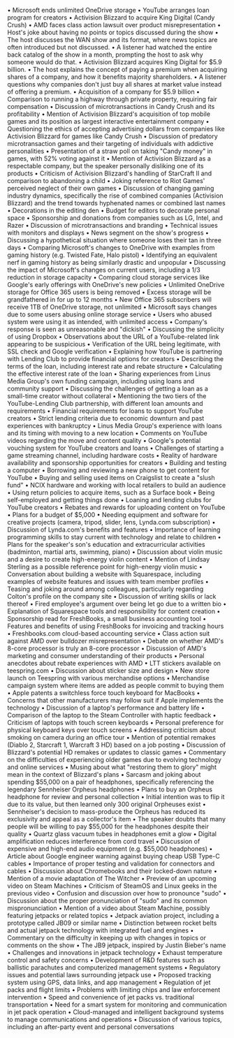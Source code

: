 • Microsoft ends unlimited OneDrive storage
• YouTube arranges loan program for creators
• Activision Blizzard to acquire King Digital (Candy Crush)
• AMD faces class action lawsuit over product misrepresentation
• Host's joke about having no points or topics discussed during the show
• The host discusses the WAN show and its format, where news topics are often introduced but not discussed.
• A listener had watched the entire back catalog of the show in a month, prompting the host to ask why someone would do that.
• Activision Blizzard acquires King Digital for $5.9 billion.
• The host explains the concept of paying a premium when acquiring shares of a company, and how it benefits majority shareholders.
• A listener questions why companies don't just buy all shares at market value instead of offering a premium.
• Acquisition of a company for $5.9 billion
• Comparison to running a highway through private property, requiring fair compensation
• Discussion of microtransactions in Candy Crush and its profitability
• Mention of Activision Blizzard's acquisition of top mobile games and its position as largest interactive entertainment company
• Questioning the ethics of accepting advertising dollars from companies like Activision Blizzard for games like Candy Crush
• Discussion of predatory microtransaction games and their targeting of individuals with addictive personalities
• Presentation of a straw poll on taking "Candy money" in games, with 52% voting against it
• Mention of Activision Blizzard as a respectable company, but the speaker personally disliking one of its products
• Criticism of Activision Blizzard's handling of StarCraft II and comparison to abandoning a child
• Joking reference to Riot Games' perceived neglect of their own games
• Discussion of changing gaming industry dynamics, specifically the rise of combined companies (Activision Blizzard) and the trend towards hyphenated names or combined last names
• Decorations in the editing den
• Budget for editors to decorate personal space
• Sponsorship and donations from companies such as LG, Intel, and Razer
• Discussion of microtransactions and branding
• Technical issues with monitors and displays
• News segment on the show's progress
• Discussing a hypothetical situation where someone loses their tan in three days
• Comparing Microsoft's changes to OneDrive with examples from gaming history (e.g. Twisted Fate, Halo pistol)
• Identifying an equivalent nerf in gaming history as being similarly drastic and unpopular
• Discussing the impact of Microsoft's changes on current users, including a 1/3 reduction in storage capacity
• Comparing cloud storage services like Google's early offerings with OneDrive's new policies
• Unlimited OneDrive storage for Office 365 users is being removed
• Excess storage will be grandfathered in for up to 12 months
• New Office 365 subscribers will receive 1TB of OneDrive storage, not unlimited
• Microsoft says changes due to some users abusing online storage service
• Users who abused system were using it as intended, with unlimited access
• Company's response is seen as unreasonable and "dickish"
• Discussing the simplicity of using Dropbox
• Observations about the URL of a YouTube-related link appearing to be suspicious
• Verification of the URL being legitimate, with SSL check and Google verification
• Explaining how YouTube is partnering with Lending Club to provide financial options for creators
• Describing the terms of the loan, including interest rate and rebate structure
• Calculating the effective interest rate of the loan
• Sharing experiences from Linus Media Group's own funding campaign, including using loans and community support
• Discussing the challenges of getting a loan as a small-time creator without collateral
• Mentioning the two tiers of the YouTube-Lending Club partnership, with different loan amounts and requirements
• Financial requirements for loans to support YouTube creators
• Strict lending criteria due to economic downturn and past experiences with bankruptcy
• Linus Media Group's experience with loans and its timing with moving to a new location
• Comments on YouTube videos regarding the move and content quality
• Google's potential vouching system for YouTube creators and loans
• Challenges of starting a game streaming channel, including hardware costs
• Reality of hardware availability and sponsorship opportunities for creators
• Building and testing a computer
• Borrowing and reviewing a new phone to get content for YouTube
• Buying and selling used items on Craigslist to create a "slush fund"
• NCIX hardware and working with local retailers to build an audience
• Using return policies to acquire items, such as a Surface book
• Being self-employed and getting things done
• Loaning and lending clubs for YouTube creators
• Rebates and rewards for uploading content on YouTube
• Plans for a budget of $5,000
• Needing equipment and software for creative projects (camera, tripod, slider, lens, Lynda.com subscription)
• Discussion of Lynda.com's benefits and features
• Importance of learning programming skills to stay current with technology and relate to children
• Plans for the speaker's son's education and extracurricular activities (badminton, martial arts, swimming, piano)
• Discussion about violin music and a desire to create high-energy violin content
• Mention of Lindsay Sterling as a possible reference point for high-energy violin music
• Conversation about building a website with Squarespace, including examples of website features and issues with team member profiles
• Teasing and joking around among colleagues, particularly regarding Colton's profile on the company site
• Discussion of writing skills or lack thereof
• Fired employee's argument over being let go due to a written bio
• Explanation of Squarespace tools and responsibility for content creation
• Sponsorship read for FreshBooks, a small business accounting tool
• Features and benefits of using FreshBooks for invoicing and tracking hours
• Freshbooks.com cloud-based accounting service
• Class action suit against AMD over bulldozer misrepresentation
• Debate on whether AMD's 8-core processor is truly an 8-core processor
• Discussion of AMD's marketing and consumer understanding of their products
• Personal anecdotes about rebate experiences with AMD
• LTT stickers available on teespring.com
• Discussion about sticker size and design
• New store launch on Teespring with various merchandise options
• Merchandise campaign system where items are added as people commit to buying them
• Apple patents a switchless force touch keyboard for MacBooks
• Concerns that other manufacturers may follow suit if Apple implements the technology
• Discussion of a laptop's performance and battery life
• Comparison of the laptop to the Steam Controller with haptic feedback
• Criticism of laptops with touch screen keyboards
• Personal preference for physical keyboard keys over touch screens
• Addressing criticism about smoking on camera during an office tour
• Mention of potential remakes (Diablo 2, Starcraft 1, Warcraft 3 HD) based on a job posting
• Discussion of Blizzard's potential HD remakes or updates to classic games
• Commentary on the difficulties of experiencing older games due to evolving technology and online services
• Musing about what "restoring them to glory" might mean in the context of Blizzard's plans
• Sarcasm and joking about spending $55,000 on a pair of headphones, specifically referencing the legendary Sennheiser Orpheus headphones
• Plans to buy an Orpheus headphone for review and personal collection
• Initial intention was to flip it due to its value, but then learned only 300 original Orpheuses exist
• Sennheiser's decision to mass-produce the Orpheus has reduced its exclusivity and appeal as a collector's item
• The speaker doubts that many people will be willing to pay $55,000 for the headphones despite their quality
• Quartz glass vacuum tubes in headphones emit a glow
• Digital amplification reduces interference from cord travel
• Discussion of expensive and high-end audio equipment (e.g. $55,000 headphones)
• Article about Google engineer warning against buying cheap USB Type-C cables
• Importance of proper testing and validation for connectors and cables
• Discussion about Chromebooks and their locked-down nature
• Mention of a movie adaptation of The Witcher
• Preview of an upcoming video on Steam Machines
• Criticism of SteamOS and Linux geeks in the previous video
• Confusion and discussion over how to pronounce "sudo"
• Discussion about the proper pronunciation of "sudo" and its common mispronunciation
• Mention of a video about Steam Machine, possibly featuring jetpacks or related topics
• Jetpack aviation project, including a prototype called JB09 or similar name
• Distinction between rocket belts and actual jetpack technology with integrated fuel and engines
• Commentary on the difficulty in keeping up with changes in topics or comments on the show
• The JB9 jetpack, inspired by Justin Bieber's name
• Challenges and innovations in jetpack technology
• Exhaust temperature control and safety concerns
• Development of R&D features such as ballistic parachutes and computerized management systems
• Regulatory issues and potential laws surrounding jetpack use
• Proposed tracking system using GPS, data links, and app management
• Regulation of jet packs and flight limits
• Problems with limiting chips and law enforcement intervention
• Speed and convenience of jet packs vs. traditional transportation
• Need for a smart system for monitoring and communication in jet pack operation
• Cloud-managed and intelligent background systems to manage communications and operations
• Discussion of various topics, including an after-party event and personal conversations
